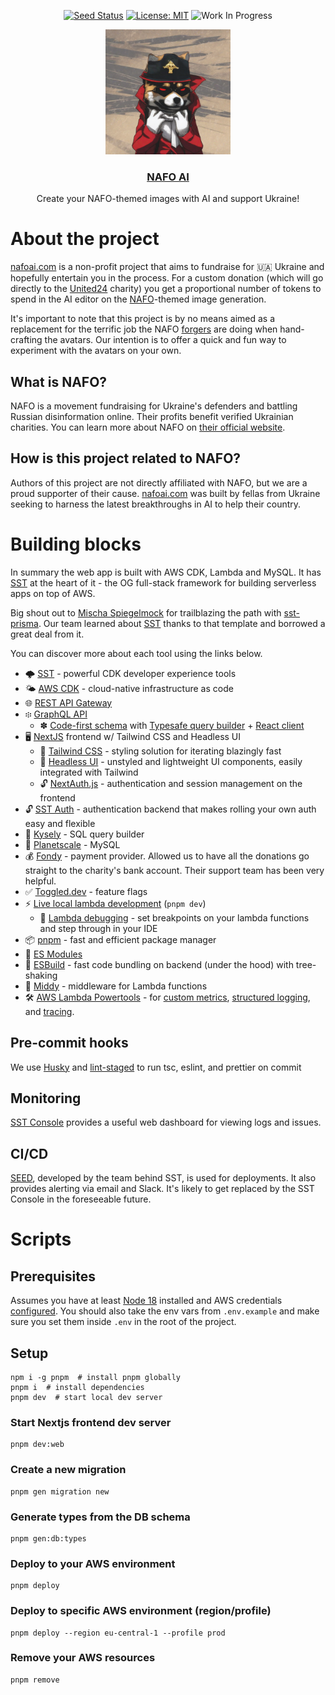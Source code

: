 <div align="center">

[![Seed Status](https://api.seed.run/dizzzmas/nafo-legion/stages/prod/build_badge)](https://console.seed.run/dizzzmas/nafo-legion)
[![License: MIT](https://img.shields.io/badge/License-MIT-green.svg)](https://opensource.org/licenses/MIT)
![Work In Progress](https://img.shields.io/badge/Work%20In%20Progress-orange?style=for-the-badge)

</div>

<p align="center">
  <a href="https://nafoai.com" rel="noopener">
 <img width=200px height=200px src="./readme/logo.png"></a>

 <h3 align="center"><a href="https://nafoai.com">NAFO AI</a></h3>
  <p align="center">
    Create your NAFO-themed images with AI and support Ukraine!
  </p>
</p>

# About the project

[nafoai.com](https://nafoai.com) is a non-profit project that aims to fundraise for 🇺🇦 Ukraine and hopefully entertain you in the process. For a custom donation (which will go directly to the [United24](https://u24.gov.ua) charity) you get a proportional number of tokens to spend in the AI editor on the [NAFO](https://nafo-ofan.org)-themed image generation.

It's important to note that this project is by no means aimed as a replacement for the terrific job the NAFO [forgers](https://nafo-ofan.org/pages/forger-spotlight) are doing when hand-crafting the avatars. Our intention is to offer a quick and fun way to experiment with the avatars on your own.

## What is NAFO?

NAFO is a movement fundraising for Ukraine's defenders and battling Russian disinformation online. Their profits benefit verified Ukrainian charities. You can learn more about NAFO on [their official website](https://nafo-ofan.org).

## How is this project related to NAFO?

Authors of this project are not directly affiliated with NAFO, but we are a proud supporter of their cause. [nafoai.com](https://nafoai.com) was built by fellas from Ukraine seeking to harness the latest breakthroughs in AI to help their country.

# Building blocks

In summary the web app is built with AWS CDK, Lambda and MySQL. It has [SST](https://sst.dev) at the heart of it - the OG full-stack framework for building serverless apps on top of AWS.

Big shout out to [Mischa Spiegelmock](https://github.com/revmischa) for trailblazing the path with [sst-prisma](https://github.com/jetbridge/sst-prisma). Our team learned about [SST](https://sst.dev) thanks to that template and borrowed a great deal from it.

You can discover more about each tool using the links below.

- 🌩 [SST](https://sst.dev) - powerful CDK developer experience tools
- 🌤 [AWS CDK](https://aws.amazon.com/cdk/) - cloud-native infrastructure as code
- 🌐 [REST API Gateway](https://docs.sst.dev/apis)
- ፨ [GraphQL API](https://docs.sst.dev/apis#graphql)
  - ✽ [Code-first schema](https://docs.sst.dev/apis#pothos) with [Typesafe query builder](https://genql.dev) + [React client](https://formidable.com/open-source/urql/docs/)
- 🖥 [NextJS](https://nextjs.org/) frontend w/ Tailwind CSS and Headless UI
  - 🎨 [Tailwind CSS](https://tailwindcss.com) - styling solution for iterating blazingly fast
  - 🧩 [Headless UI](https://headlessui.com) - unstyled and lightweight UI components, easily integrated with Tailwind
  - 🔓 [NextAuth.js](https://next-auth.js.org/) - authentication and session management on the frontend
- 🔓 [SST Auth](https://docs.sst.dev/auth) - authentication backend that makes rolling your own auth easy and flexible
- 💾 [Kysely](https://kysely.dev) - SQL query builder
- 🔋 [Planetscale](https://planetscale.com) - MySQL
- 💰 [Fondy](https://fondy.ua/uk/) - payment provider. Allowed us to have all the donations go straight to the charity's bank account. Their support team has been very helpful.
- ✅ [Toggled.dev](https://www.toggled.dev) - feature flags
- ⚡️ [Live local lambda development](https://docs.sst.dev/live-lambda-development) (`pnpm dev`)
  - 🐞 [Lambda debugging](https://docs.sst.dev/live-lambda-development#debugging-with-vs-code) - set breakpoints on your lambda functions and step through in your IDE
- 📦 [pnpm](https://pnpm.io/) - fast and efficient package manager
- 🐛 [ES Modules](https://hacks.mozilla.org/2018/03/es-modules-a-cartoon-deep-dive/)
- 🔧 [ESBuild](https://esbuild.github.io/) - fast code bundling on backend (under the hood) with tree-shaking
- 🫙 [Middy](https://middy.js.org/) - middleware for Lambda functions
- 🛠 [AWS Lambda Powertools](https://awslabs.github.io/aws-lambda-powertools-typescript/latest/) - for [custom metrics](https://awslabs.github.io/aws-lambda-powertools-typescript/latest/core/metrics/), [structured logging](https://awslabs.github.io/aws-lambda-powertools-typescript/latest/core/logger/), and [tracing](https://awslabs.github.io/aws-lambda-powertools-typescript/latest/core/tracer/).

## Pre-commit hooks

We use [Husky](https://typicode.github.io/husky/#/) and [lint-staged](https://www.npmjs.com/package/lint-staged) to run tsc, eslint, and prettier on commit

## Monitoring

[SST Console](https://docs.sst.dev/console) provides a useful web dashboard for viewing logs and issues.

## CI/CD

[SEED](https://seed.run), developed by the team behind SST, is used for deployments. It also provides alerting via email and Slack. It's likely to get replaced by the SST Console in the foreseeable future.

# Scripts

## Prerequisites

Assumes you have at least [Node 18](https://nodejs.org/en/download/current/) installed and AWS credentials [configured](https://docs.sst.dev/advanced/iam-credentials).
You should also take the env vars from `.env.example` and make sure you set them inside `.env` in the root of the project.

## Setup

```shell
npm i -g pnpm  # install pnpm globally
pnpm i  # install dependencies
pnpm dev  # start local dev server
```

### Start Nextjs frontend dev server

```shell
pnpm dev:web
```

### Create a new migration

```shell
pnpm gen migration new
```

### Generate types from the DB schema

```shell
pnpm gen:db:types
```

### Deploy to your AWS environment

```shell
pnpm deploy
```

### Deploy to specific AWS environment (region/profile)

```shell
pnpm deploy --region eu-central-1 --profile prod
```

### Remove your AWS resources

```shell
pnpm remove
```
